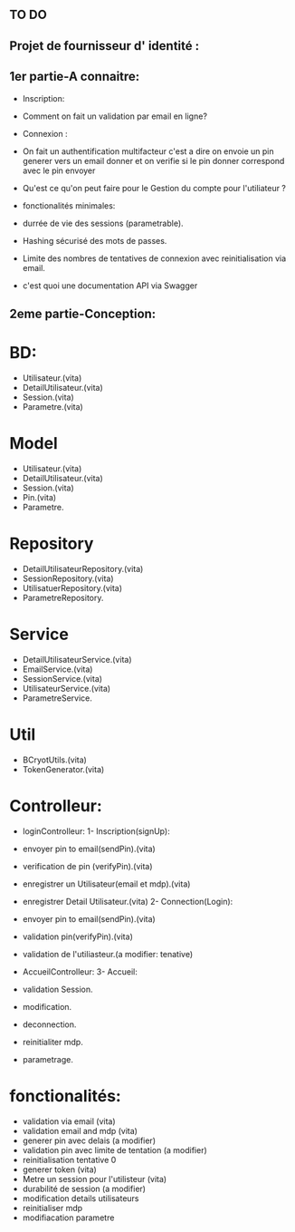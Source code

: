 ## TO DO

## Projet de fournisseur d' identité :
## 1er partie-A connaitre:
- Inscription: 
* Comment on fait un validation par email en ligne?

- Connexion :
* On fait un authentification multifacteur c'est a dire on envoie un pin generer vers  un email donner et on verifie si le pin donner correspond avec le pin envoyer

<!-- - Metre un rôle pour les utilisateur :
* admin
* membre simple  -->

- Qu'est ce qu'on peut faire pour le Gestion du compte pour l'utiliateur ?

- fonctionalités minimales:
* durrée de vie des sessions (parametrable).
* Hashing sécurisé des mots de passes.
* Limite des nombres de tentatives de connexion avec reinitialisation via email.

* c'est quoi une documentation API via Swagger 


## 2eme partie-Conception:
# BD:
- Utilisateur.(vita)
- DetailUtilisateur.(vita)
- Session.(vita)
- Parametre.(vita)

# Model
- Utilisateur.(vita)
- DetailUtilisateur.(vita)
- Session.(vita)
- Pin.(vita)
- Parametre.

# Repository
- DetailUtilisateurRepository.(vita)
- SessionRepository.(vita)
- UtilisatuerRepository.(vita)
- ParametreRepository. 

# Service
- DetailUtilisateurService.(vita)
- EmailService.(vita)
- SessionService.(vita)
- UtilisateurService.(vita)
- ParametreService.

# Util
- BCryotUtils.(vita)
- TokenGenerator.(vita)

# Controlleur:
- loginControlleur: 
1- Inscription(signUp):
- envoyer pin to email(sendPin).(vita)
- verification de pin (verifyPin).(vita)
- enregistrer un Utilisateur(email et mdp).(vita)
- enregistrer Detail Utilisateur.(vita)
2- Connection(Login):
- envoyer pin to email(sendPin).(vita)
- validation pin(verifyPin).(vita)
- validation de l'utiliasteur.(a modifier: tenative)

- AccueilControlleur:
3- Accueil:
- validation Session.
- modification.
- deconnection.
- reinitialiter mdp.
- parametrage.

# fonctionalités:
- validation via email (vita)
- validation email and mdp (vita)
- generer pin avec delais (a modifier)
- validation pin avec limite de tentation (a modifier) 
- reinitialisation tentative 0
- generer token (vita)
- Metre un session pour l'utilisteur (vita)
- durabilité de session (a modifier)
- modification details utilisateurs 
- reinitialiser mdp
- modifiacation parametre


<!-- 
## A faire:
- Inscription:
-- ajouter  email et mdp. 
-- envoyer une validation via email.
-- generer pin to email donner (6 chiffre aleatoire 0à9).
-- delais du confirmation pin (90 s);
-- validation pin
-- metre les details utilisteur.
>> rediriger vers Connection 
- Connection:
-- email + mot de passe
-- valider email et mdp
-- generer pin to email donner (6 chiffre aleatoire 0à9).
-- delais du confirmation pin (90 s);
-- validation pin
>> rediriger vers Accueil
* Connection >> Page d'accueil
- accueil:
-- getsion du compte utilisateur (modification details utiliasteurs) -->